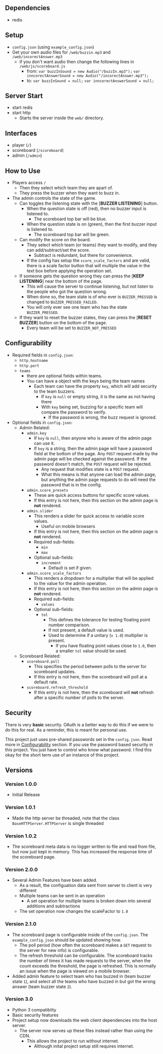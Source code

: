 ## Dependencies
* redis

## Setup
* `config.json` (using `example_config.json`)
* Get your own audio files for `/web/buzzin.mp3` and `/web/incorectAnswer.mp3`
	* if you don't want audio then change the following lines in `/web/js/scoreboard.js`
		* from:
			`var buzzInSound = new Audio("/buzzIn.mp3");`
			`var inncorectAnswerSound = new Audio("/incorectAnswer.mp3");`
		* to:
			`var buzzInSound = null;`
			`var inncorectAnswerSound = null;`

## Server Start
* start redis
* start http
	* Starts the server inside the `web/` directory.

## Interfaces
* player (`/`)
* scoreboard (`/scoreboard`)
* admin (`/admin`)

## How to Use
* Players access `/`
	* Then they select which team they are apart of.
	* They press the buzzer when they want to buzz in.
* The admin controls the state of the game.
	* Can toggles the listening state with the [**BUZZER LISTENING**] button.
		* When the question state is off (red), then no buzzer input is listened to.
			- The scoreboard top bar will be blue.
		* When the question state is on (green), then the first buzzer input is listened to.
			- The scoreboard top bar will be green.
	* Can modify the score on the board.
		* They select which team (or teams) they want to modify, and they can add/subtract/set the score.
			* Subtract is redundant, but there for convenience.
		+ If the config has setup the `score_scale_factors` and are valid, there is a scale factor button that will multiple the value in the text box before applying the operation set.
	* If someone gets the question wrong they can press the [**KEEP LISTENING**] near the bottom of the page.
		* This will cause the server to continue listening, but not listen to the people who got the question wrong.
		* When done so, the team state is of who ever is `BUZZER_PRESSED` is changed to `BUZZER_PRESSED_FAILED`.
		* You will only ever see one team who has the state `BUZZER_PRESSED`.
	* If they want to reset the buzzer states, they can press the [**RESET BUZZER**] button on the bottom of the page.
		* Every team will be set to `BUZZER_NOT_PRESSED`

## Configurability
* Required fields in `config.json`:
	- `http.hostname`
	- `http.port`
	- `teams`
		+ there are optional fields within teams.
		+ You can have a object with the keys being the team names
			* Each team can have the property `key`, which will add security to the team buzzers.
				* If `key` is `null` or empty string, it is the same as not having there
				* With `key` being set, buzzing for a specific team will compare the password to verify.
					* If the password is wrong, the buzz request is ignored.
* Optional fields in `config.json`:
	- Admin Related:
		+ `admin.key`
			* If `key` is `null`, then anyone who is aware of the admin page can use it.
			* If `key` is a string, then the admin page will have a password field at the bottom of the page. Any `POST` request made by the admin page will be checked against the password. If the password doesn't match, the `POST` request will be rejected.
				* Any request that modifies state is a `POST` request.
				* What this means is that anyone can load the admin page, but anything the admin page requests to do will need the password that is in the config.
		+ `admin.score_presets`
			* These are quick access buttons for specific score values.
			* If this entry is not here, then this section on the admin page is **not** rendered.
		+ `admin.slider`
			* This renders a slider for quick access to variable score values.
				- Useful on mobile browsers
			* If this entry is not here, then this section on the admin page is **not** rendered.
			* Required sub-fields:
				- `min`
				- `max`
			* Optional sub-fields:
				- `increment`
					+ Default is set if given.
		+ `admin.score_scale_factors`
			* This renders a dropdown for a multiplier that will be applied to the value for the admin operation.
			* If this entry is not here, then this section on the admin page is **not** rendered.
			* Required sub-fields:
				- `values`
			* Optional sub-fields:
				- `tol`
					+ This defines the tolerance for testing floating point number comparison.
					+ If not present, a default value is used.
					+ Used to determine if a unitary (`x 1.0`) multiplier is present.
						* If you have floating point values close to `1.0`, then a smaller `tol` value should be used.
	- Scoreboard Related:
		+ `scoreboard.poll`
			* This specifies the period between polls to the server for scoreboard updates.
			* If this entry is not here, then the scoreboard will poll at a default rate.
		+ `scoreboard.refresh_threshold`
			* If this entry is not here, then the scoreboard will **not** refresh after a specific number of polls to the server.

## Security
There is very **basic** security. OAuth is a better way to do this if we were to do this for real. As a reminder, this is meant for personal use.

This project just uses pre-shared passwords set in the `config.json`. Read more in [Configurability](#Configurability) section. If you use the password based security in this project. You just have to control who know what password. I find this okay for the short term use of an instance of this project.


## Versions
### Version 1.0.0
* Initial Release

### Version 1.0.1
* Made the http server be threaded, note that the class `BaseHTTPServer.HTTPServer` is single threaded

### Version 1.0.2
* The scoreboard meta data is no logger written to file and read from file, but now just kept in memory. This has increased the response time of the scoreboard page.

### Version 2.0.0
* Several Admin Features have been added.
	- As a result, the configuation data sent from server to client is very different
	- Multiple teams can be sent in an operation
		+ A set operation for multiple teams is broken down into several additions and subtractions
	- The set operation now changes the scaleFactor to `1.0`

### Version 2.1.0
* The scoreboard page is configurable inside of the `config.json`. The `example_config.json` should be updated showing how.
	- The poll period (how often the scoreboard makes a `GET` request to the server for new info) is configurable.
	- The refresh threshold can be configurable. The scoreboard tracks the number of times it has made requests to the server, when the count exceeds the threshold, the page is refreshed. This is normally an issue when the page is viewed on a mobile browser.
* Added admin feature to select team who has buzzed in (team buzzer state `1`), and select all the teams who have buzzed in but got the wrong answer (team buzzer state `2`).

### Version 3.0
* Python 3 compatiblity
* Basic security features
* Project setup now downloads the web client dependencies into the host server.
	* The server now serves up these files instead rather than using the CDN.
		* This allows the project to run without internet.
			* Although inital project setup still requires internet.
